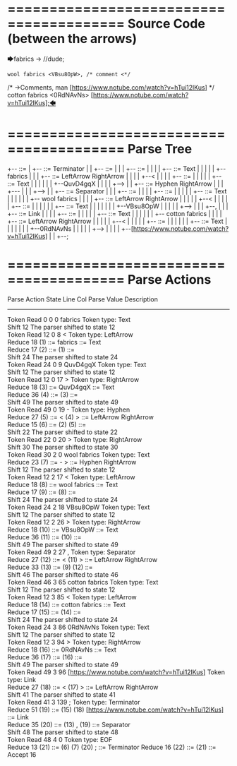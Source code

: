 ========================================
Source Code (between the arrows)
========================================

🡆fabrics <QuvD4gqX> ->        //dude;

    wool fabrics <VBsu8OpW>, /* comment <*/
/* ->Comments, man [https://www.notube.com/watch?v=hTui12lKus] */     cotton fabrics <0RdNAvNs> [https://www.notube.com/watch?v=hTui12lKus];🡄

========================================
Parse Tree
========================================

+--<scripture> ::= <expression>
|  +--<expression> ::= <item> <producer> <item-or-expression-list> Terminator
|  |  +--<item> ::= <text> <tag>
|  |  |  +--<text> ::= <text-chunk>
|  |  |  |  +--<text-chunk> ::= Text
|  |  |  |  |  +--fabrics 
|  |  |  +--<tag> ::= LeftArrow <text> RightArrow
|  |  |  |  +--<
|  |  |  |  +--<text> ::= <text-chunk>
|  |  |  |  |  +--<text-chunk> ::= Text
|  |  |  |  |  |  +--QuvD4gqX
|  |  |  |  +-->
|  |  +--<producer> ::= Hyphen RightArrow
|  |  |  +---
|  |  |  +-->
|  |  +--<item-or-expression-list> ::= <item> Separator <item>
|  |  |  +--<item> ::= <text> <tag>
|  |  |  |  +--<text> ::= <text-chunk>
|  |  |  |  |  +--<text-chunk> ::= Text
|  |  |  |  |  |  +--    wool fabrics 
|  |  |  |  +--<tag> ::= LeftArrow <text> RightArrow
|  |  |  |  |  +--<
|  |  |  |  |  +--<text> ::= <text-chunk>
|  |  |  |  |  |  +--<text-chunk> ::= Text
|  |  |  |  |  |  |  +--VBsu8OpW
|  |  |  |  |  +-->
|  |  |  +--,
|  |  |  +--<item> ::= <text> <tag> Link
|  |  |  |  +--<text> ::= <text-chunk>
|  |  |  |  |  +--<text-chunk> ::= Text
|  |  |  |  |  |  +--     cotton fabrics 
|  |  |  |  +--<tag> ::= LeftArrow <text> RightArrow
|  |  |  |  |  +--<
|  |  |  |  |  +--<text> ::= <text-chunk>
|  |  |  |  |  |  +--<text-chunk> ::= Text
|  |  |  |  |  |  |  +--0RdNAvNs
|  |  |  |  |  +-->
|  |  |  |  +--[https://www.notube.com/watch?v=hTui12lKus]
|  |  +--;


========================================
Parse Actions
========================================

Parse Action      State    Line     Col   Parse Value                                                       Description                                                            
---------------   -----   -----   -----   ---------------------------------------------------------------   -----------------------------------------------------------------------
Token Read            0       0       0   fabrics                                                           Token type: Text                                                       
Shift                12                                                                                     The parser shifted to state 12                                         
Token Read           12       0       8   <                                                                 Token type: LeftArrow                                                  
Reduce               18                   (1) ::= fabrics                                                   <text-chunk> ::= Text                                                  
Reduce               17                   (2) ::= (1)                                                       <text> ::= <text-chunk>                                                
Shift                24                                                                                     The parser shifted to state 24                                         
Token Read           24       0       9   QuvD4gqX                                                          Token type: Text                                                       
Shift                12                                                                                     The parser shifted to state 12                                         
Token Read           12       0      17   >                                                                 Token type: RightArrow                                                 
Reduce               18                   (3) ::= QuvD4gqX                                                  <text-chunk> ::= Text                                                  
Reduce               36                   (4) ::= (3)                                                       <text> ::= <text-chunk>                                                
Shift                49                                                                                     The parser shifted to state 49                                         
Token Read           49       0      19   -                                                                 Token type: Hyphen                                                     
Reduce               27                   (5) ::= < (4) >                                                   <tag> ::= LeftArrow <text> RightArrow                                  
Reduce               15                   (6) ::= (2) (5)                                                   <item> ::= <text> <tag>                                                
Shift                22                                                                                     The parser shifted to state 22                                         
Token Read           22       0      20   >                                                                 Token type: RightArrow                                                 
Shift                30                                                                                     The parser shifted to state 30                                         
Token Read           30       2       0       wool fabrics                                                  Token type: Text                                                       
Reduce               23                   (7) ::= - >                                                       <producer> ::= Hyphen RightArrow                                       
Shift                12                                                                                     The parser shifted to state 12                                         
Token Read           12       2      17   <                                                                 Token type: LeftArrow                                                  
Reduce               18                   (8) ::=     wool fabrics                                          <text-chunk> ::= Text                                                  
Reduce               17                   (9) ::= (8)                                                       <text> ::= <text-chunk>                                                
Shift                24                                                                                     The parser shifted to state 24                                         
Token Read           24       2      18   VBsu8OpW                                                          Token type: Text                                                       
Shift                12                                                                                     The parser shifted to state 12                                         
Token Read           12       2      26   >                                                                 Token type: RightArrow                                                 
Reduce               18                   (10) ::= VBsu8OpW                                                 <text-chunk> ::= Text                                                  
Reduce               36                   (11) ::= (10)                                                     <text> ::= <text-chunk>                                                
Shift                49                                                                                     The parser shifted to state 49                                         
Token Read           49       2      27   ,                                                                 Token type: Separator                                                  
Reduce               27                   (12) ::= < (11) >                                                 <tag> ::= LeftArrow <text> RightArrow                                  
Reduce               33                   (13) ::= (9) (12)                                                 <item> ::= <text> <tag>                                                
Shift                46                                                                                     The parser shifted to state 46                                         
Token Read           46       3      65        cotton fabrics                                               Token type: Text                                                       
Shift                12                                                                                     The parser shifted to state 12                                         
Token Read           12       3      85   <                                                                 Token type: LeftArrow                                                  
Reduce               18                   (14) ::=      cotton fabrics                                      <text-chunk> ::= Text                                                  
Reduce               17                   (15) ::= (14)                                                     <text> ::= <text-chunk>                                                
Shift                24                                                                                     The parser shifted to state 24                                         
Token Read           24       3      86   0RdNAvNs                                                          Token type: Text                                                       
Shift                12                                                                                     The parser shifted to state 12                                         
Token Read           12       3      94   >                                                                 Token type: RightArrow                                                 
Reduce               18                   (16) ::= 0RdNAvNs                                                 <text-chunk> ::= Text                                                  
Reduce               36                   (17) ::= (16)                                                     <text> ::= <text-chunk>                                                
Shift                49                                                                                     The parser shifted to state 49                                         
Token Read           49       3      96   [https://www.notube.com/watch?v=hTui12lKus]                       Token type: Link                                                       
Reduce               27                   (18) ::= < (17) >                                                 <tag> ::= LeftArrow <text> RightArrow                                  
Shift                41                                                                                     The parser shifted to state 41                                         
Token Read           41       3     139   ;                                                                 Token type: Terminator                                                 
Reduce               51                   (19) ::= (15) (18) [https://www.notube.com/watch?v=hTui12lKus]    <item> ::= <text> <tag> Link                                           
Reduce               35                   (20) ::= (13) , (19)                                              <item-or-expression-list> ::= <item> Separator <item>                  
Shift                48                                                                                     The parser shifted to state 48                                         
Token Read           48       4       0                                                                     Token type: EOF                                                        
Reduce               13                   (21) ::= (6) (7) (20) ;                                           <expression> ::= <item> <producer> <item-or-expression-list> Terminator
Reduce               16                   (22) ::= (21)                                                     <scripture> ::= <expression>                                           
Accept               16                                                                                                                                                            


